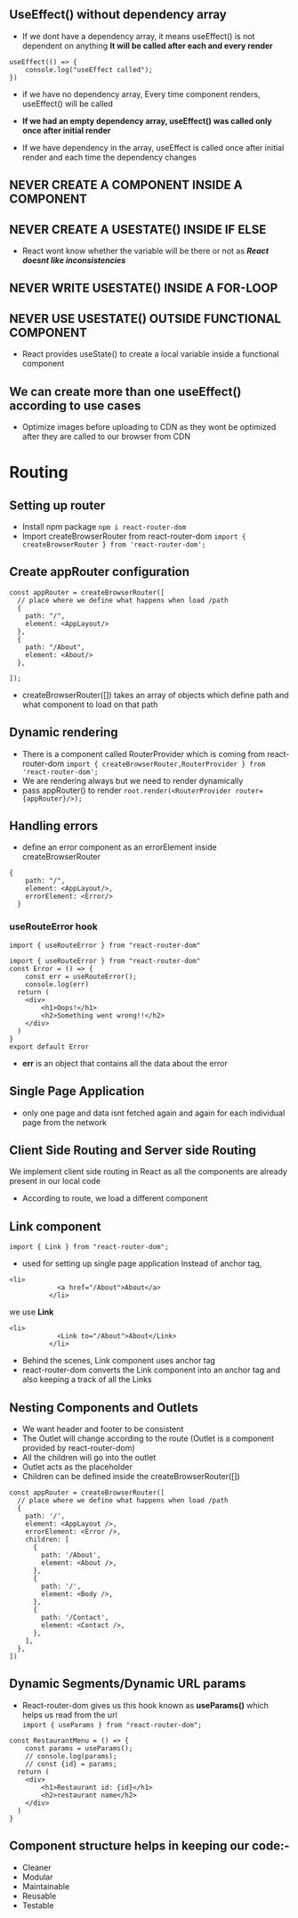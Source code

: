 ## UseEffect() without dependency array
- If we dont have a dependency array, it means useEffect() is not dependent on anything
**It will be called after each and every render**
```
useEffect(() => {
    console.log("useEffect called");
})
```
- if we have no dependency array, Every time component renders, useEffect() will be called

- **If we had an empty dependency array, useEffect() was called only once after initial render**
- If we have dependency in the array, useEffect is called once after initial render and each time the dependency changes

## NEVER CREATE A COMPONENT INSIDE A COMPONENT
## NEVER CREATE A USESTATE() INSIDE IF ELSE
- React wont know whether the variable will be there or not as ***React doesnt like inconsistencies***
## NEVER WRITE USESTATE() INSIDE A FOR-LOOP
## NEVER USE USESTATE() OUTSIDE FUNCTIONAL COMPONENT
- React provides useState() to create a local variable inside a functional component

## We can create more than one useEffect() according to use cases
- Optimize images before uploading to CDN as they wont be optimized after they are called to our browser from CDN

# Routing
## Setting up router
- Install npm package
```npm i react-router-dom```
- Import createBrowserRouter from react-router-dom
```import { createBrowserRouter } from 'react-router-dom';```

## Create appRouter configuration
```
const appRouter = createBrowserRouter([
  // place where we define what happens when load /path
  {
    path: "/",
    element: <AppLayout/>
  },
  {
    path: "/About",
    element: <About/>
  },

]);
```
- createBrowserRouter([]) takes an array of objects which define path and what component to load on that path

## Dynamic rendering
- There is a component called RouterProvider which is coming from react-router-dom
```import { createBrowserRouter,RouterProvider } from 'react-router-dom';```
- We are rendering <AppLayout/> always but we need to render dynamically
- pass appRouter() to render
```root.render(<RouterProvider router={appRouter}/>);```

## Handling errors
- define an error component as an errorElement inside createBrowserRouter
```
{
    path: "/",
    element: <AppLayout/>,
    errorElement: <Error/>
  }
```
### useRouteError hook
```import { useRouteError } from "react-router-dom"```
```
import { useRouteError } from "react-router-dom"
const Error = () => {
    const err = useRouteError();
    console.log(err)
  return (
    <div>
        <h1>Oops!</h1>
        <h2>Something went wrong!!</h2>
    </div>
  )
}
export default Error
```
- **err** is an object that contains all the data about the error

## Single Page Application
- only one page and data isnt fetched again and again for each individual page from the network
## Client Side Routing and Server side Routing
We implement client side routing in React as all the components are already present in our local code
- According to route, we load a different component

## Link component
```import { Link } from "react-router-dom";```
- used for setting up single page application
Instead of anchor tag,
```
<li>
            <a href="/About">About</a>
          </li>
```
we use **Link**
```
<li>
            <Link to="/About">About</Link>
          </li>
```
- Behind the scenes, Link component uses anchor tag
- react-router-dom converts the Link component into an anchor tag and also keeping a track of all the Links

## Nesting Components and Outlets
- We want header and footer to be consistent
- The Outlet will change according to the route (Outlet is a component provided by react-router-dom)
- All the children will go into the outlet
- Outlet acts as the placeholder
- Children can be defined inside the createBrowserRouter([])

```
const appRouter = createBrowserRouter([
  // place where we define what happens when load /path
  {
    path: '/',
    element: <AppLayout />,
    errorElement: <Error />,
    children: [
      {
        path: '/About',
        element: <About />,
      },
      {
        path: '/',
        element: <Body />,
      },
      {
        path: '/Contact',
        element: <Contact />,
      },
    ],
  },
])
```

## Dynamic Segments/Dynamic URL params
- React-router-dom gives us this hook known as **useParams()** which helps us read from the url\
```import { useParams } from "react-router-dom";```

```
const RestaurantMenu = () => {
    const params = useParams();
    // console.log(params);
    // const {id} = params;
  return (
    <div>
        <h1>Restaurant id: {id}</h1>
        <h2>restaurant name</h2>
    </div>
  )
}
```

## Component structure helps in keeping our code:-
- Cleaner
- Modular
- Maintainable
- Reusable
- Testable